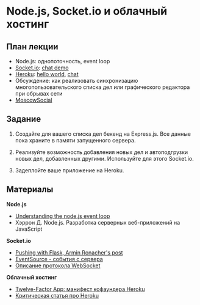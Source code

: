 Node.js, Socket.io и облачный хостинг
===

План лекции
---

- Node.js: однопоточность, event loop
- [Socket.io](http://socket.io/get-started/chat/): [chat demo](http://socket.io/demos/chat/)
- [Heroku](https://devcenter.heroku.com/articles/getting-started-with-nodejs): [hello world](https://dry-bastion-7907.herokuapp.com/), [chat](https://pacific-crag-7875.herokuapp.com/)
- Обсуждение: как реализовать синхронизацию многопользовательского списка дел или графического редактора при обрывах сети
- [MoscowSocial](http://bit.ly/MoscowSocial)


Задание
-------

1. Создайте для вашего списка дел бекенд на Express.js. Все данные пока храните в памяти запущенного сервера.

2. Реализуйте возможность добавления новых дел и автоподгрузки новых дел, добавленных другими. Используйте для этого Socket.io.

3. Задеплойте ваше приложение на Heroku.


Материалы
--

**Node.js**
- [Understanding the node.js event loop](http://blog.mixu.net/2011/02/01/understanding-the-node-js-event-loop/)
- Хэррон Д. Node.js. Разработка серверных веб-приложений на JavaScript

**Socket.io**
- [Pushing with Flask, Armin Ronacher's post](http://lucumr.pocoo.org/2012/8/5/stateless-and-proud/)
- [EventSource - события с сервера](http://learn.javascript.ru/server-sent-events)
- [Описание протокола WebSocket](http://learn.javascript.ru/websockets)

**Облачный хостинг**
- [Twelve-Factor App: манифест кофаундера Heroku](http://12factor.net/)
- [Критическая статья про Heroku](http://tech.blog.aknin.name/2012/03/09/heroku-is-great-however/)
